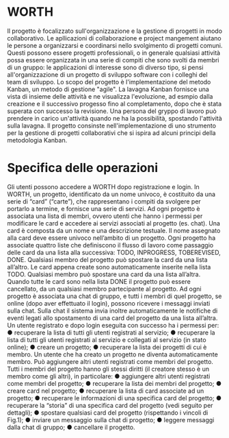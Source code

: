 # WORTH
Il progetto è focalizzato sull'organizzazione e la gestione di progetti in modo collaborativo. Le apllicazioni di collaborazione e project mangement aiutano le persone a organizzarsi e coordinarsi nello svolgimento di progetti comuni. Questi possono essere progetti professionali, o in generale qualsiasi attività possa essere organizzata in una serie di compiti che sono svolti da membri di un gruppo: le applicazioni di interesse sono di diverso tipo, si pensi all'organizzazione di un progetto di sviluppo software con i colleghi del team di sviluppo.
Lo scopo del progetto è l'implementazione del metodo Kanban, un metodo di gestione "agile". La lavagna Kanban fornisce una vista di insieme delle attività e ne visualizza l'evoluzione, ad esmpio dalla creazione e il successivo progesso fino al completamento, dopo che è stata superata con successo la revisione. Una persona del gryppo di lavoro può prendere in carico un'attività quando ne ha la possibilità, spostando l'attività sulla lavagna.
Il progetto consinste nell'implementazione di uno strumento per la gestione di progetti collaborativi che si ispira ad alcuni principi della metodologia Kanban.
# Specifica delle operazioni
Gli utenti possono accedere a WORTH dopo registrazione e login.
In WORTH, un progetto, identificato da un nome univoco, è costituito da una serie di “card” (“carte”), che rappresentano i compiti da svolgere per portarlo a termine, e fornisce una serie di servizi. Ad ogni progetto è associata una lista di membri, ovvero utenti che hanno i permessi per modificare le card e accedere ai servizi associati al progetto (es. chat).
Una card è composta da un nome e una descrizione testuale. Il nome assegnato alla card deve essere univoco nell’ambito di un progetto. Ogni progetto ha associate quattro liste che definiscono il flusso di lavoro come passaggio delle card da una lista alla successiva: TODO, INPROGRESS, TOBEREVISED, DONE. Qualsiasi membro del progetto può spostare la card da una lista all’altro.
Le card appena create sono automaticamente inserite nella lista TODO. Qualsiasi membro può spostare una card da una lista all’altra. Quando tutte le card sono nella lista DONE il progetto può essere cancellato, da un qualsiasi membro partecipante al progetto.
Ad ogni progetto è associata una chat di gruppo, e tutti i membri di quel progetto, se online (dopo aver effettuato il login), possono ricevere i messaggi inviati sulla chat. Sulla chat il sistema invia inoltre automaticamente le notifiche di eventi legati allo spostamento di una card del progetto da una lista all’altra.
Un utente registrato e dopo login eseguita con successo ha i permessi per:
● recuperare la lista di tutti gli utenti registrati al servizio;
● recuperare la lista di tutti gli utenti registrati al servizio e collegati al servizio (in stato online);
● creare un progetto;
● recuperare la lista dei progetti di cui è membro.
Un utente che ha creato un progetto ne diventa automaticamente membro. Può aggiungere altri utenti registrati come membri del progetto. Tutti i membri del progetto hanno gli stessi diritti (il creatore stesso è un membro come gli altri), in particolare:
● aggiungere altri utenti registrati come membri del progetto;
● recuperare la lista dei membri del progetto;
● creare card nel progetto;
● recuperare la lista di card associate ad un progetto;
● recuperare le informazioni di una specifica card del progetto;
● recuperare la “storia” di una specifica card del progetto (vedi seguito per dettagli);
● spostare qualsiasi card del progetto (rispettando i vincoli di Fig.1);
● inviare un messaggio sulla chat di progetto;
● leggere messaggi dalla chat di gruppo;
● cancellare il progetto.
